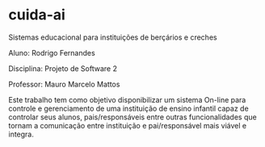 # cuida-ai
Sistemas educacional para instituições de berçários e creches

Aluno: Rodrigo Fernandes

Disciplina: Projeto de Software 2

Professor: Mauro Marcelo Mattos

Este trabalho tem como objetivo disponibilizar um sistema On-line para controle e gerenciamento de uma instituição de ensino infantil capaz de controlar seus alunos, pais/responsáveis entre outras funcionalidades que tornam a comunicação entre instituição e pai/responsável mais viável e integra.
